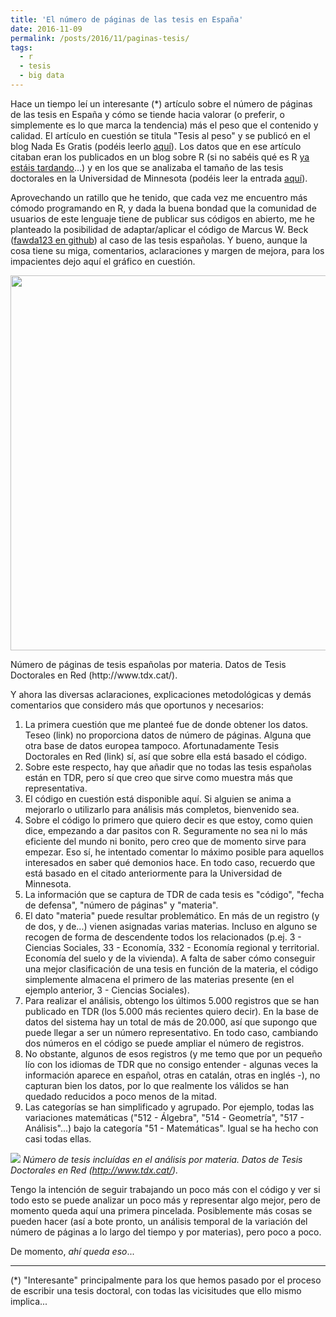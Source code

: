 ```yaml
---
title: 'El número de páginas de las tesis en España'
date: 2016-11-09
permalink: /posts/2016/11/paginas-tesis/
tags:
  - r
  - tesis
  - big data
---
```


Hace un tiempo leí un interesante (\*) artículo sobre el número de páginas de las tesis en España y cómo se tiende hacia valorar (o preferir, o simplemente es lo que marca la tendencia) más el peso que el contenido y calidad. El artículo en cuestión se titula "Tesis al peso" y se publicó en el blog Nada Es Gratis (podéis leerlo [aquí](http://nadaesgratis.es/fernandez-villaverde/tesis-al-peso)). Los datos que en ese artículo citaban eran los publicados en un blog sobre R (si no sabéis qué es R [ya estáis tardando](https://saul-torres.github.io/posts/2018/01/r-info/)...) y en los que se analizaba el tamaño de las tesis doctorales en la Universidad de Minnesota (podéis leer la entrada [aquí](http://www.r-bloggers.com/average-dissertation-and-thesis-length-take-two/)).

Aprovechando un ratillo que he tenido, que cada vez me encuentro más cómodo programando en R, y dada la buena bondad que la comunidad de usuarios de este lenguaje tiene de publicar sus códigos en abierto, me he planteado la posibilidad de adaptar/aplicar el código de Marcus W. Beck ([fawda123 en github](https://github.com/fawda123/diss_proc)) al caso de las tesis españolas. Y bueno, aunque la cosa tiene su miga, comentarios, aclaraciones y margen de mejora, para los impacientes dejo aquí el gráfico en cuestión.

<p align="center">
<a href="https://github.com/saul-torres/saul-torres.github.io/blob/master/images/tesis.box.final.png"><img src="https://github.com/saul-torres/saul-torres.github.io/blob/master/images/tesis.box.final.png" width="600" ></a>
</p>
<figcaption>Número de páginas de tesis españolas por materia. Datos de Tesis Doctorales en Red (http://www.tdx.cat/).</figcaption>

Y ahora las diversas aclaraciones, explicaciones metodológicas y demás comentarios que considero más que oportunos y necesarios:

1. La primera cuestión que me planteé fue de donde obtener los datos. Teseo (link) no proporciona datos de número de páginas. Alguna que otra base de datos europea tampoco. Afortunadamente Tesis Doctorales en Red (link) sí, así que sobre ella está basado el código.
2. Sobre este respecto, hay que añadir que no todas las tesis españolas están en TDR, pero sí que creo que sirve como muestra más que representativa.
3. El código en cuestión está disponible aquí. Si alguien se anima a mejorarlo o utilizarlo para análisis más completos, bienvenido sea.
4. Sobre el código lo primero que quiero decir es que estoy, como quien dice, empezando a dar pasitos con R. Seguramente no sea ni lo más eficiente del mundo ni bonito, pero creo que de momento sirve para empezar. Eso sí, he intentado comentar lo máximo posible para aquellos interesados en saber qué demonios hace. En todo caso, recuerdo que está basado en el citado anteriormente para la Universidad de Minnesota.
5. La información que se captura de TDR de cada tesis es "código", "fecha de defensa", "número de páginas" y "materia".
6. El dato "materia" puede resultar problemático. En más de un registro (y de dos, y de...) vienen asignadas varias materias. Incluso en alguno se recogen de forma de descendente todos los relacionados (p.ej. 3 - Ciencias Sociales, 33 - Economía, 332 - Economía regional y territorial. Economía del suelo y de la vivienda). A falta de saber cómo conseguir una mejor clasificación de una tesis en función de la materia, el código simplemente almacena el primero de las materias presente (en el ejemplo anterior, 3 - Ciencias Sociales).
7. Para realizar el análisis, obtengo los últimos 5.000 registros que se han publicado en TDR (los 5.000 más recientes quiero decir). En la base de datos del sistema hay un total de más de 20.000, así que supongo que puede llegar a ser un número representativo. En todo caso, cambiando dos números en el código se puede ampliar el número de registros.
8. No obstante, algunos de esos registros (y me temo que por un pequeño lío con los idiomas de TDR que no consigo entender - algunas veces la información aparece en español, otras en catalán, otras en inglés -), no capturan bien los datos, por lo que realmente los válidos se han quedado reducidos a poco menos de la mitad.
9. Las categorías se han simplificado y agrupado. Por ejemplo, todas las variaciones matemáticas ("512 - Álgebra", "514 - Geometría", "517 - Análisis"...) bajo la categoría "51 - Matemáticas". Igual se ha hecho con casi todas ellas.

![](https://github.com/saul-torres/saul-torres.github.io/blob/master/images/tesis.num.final.png)
*Número de tesis incluídas en el análisis por materia. Datos de Tesis Doctorales en Red (http://www.tdx.cat/).*

Tengo la intención de seguir trabajando un poco más con el código y ver si todo esto se puede analizar un poco más y representar algo mejor, pero de momento queda aquí una primera pincelada. Posiblemente más cosas se pueden hacer (así a bote pronto, un análisis temporal de la variación del número de páginas a lo largo del tiempo y por materias), pero poco a poco.

De momento, _ahí queda eso_...

___
(*) "Interesante" principalmente para los que hemos pasado por el proceso de escribir una tesis doctoral, con todas las vicisitudes que ello mismo implica...
